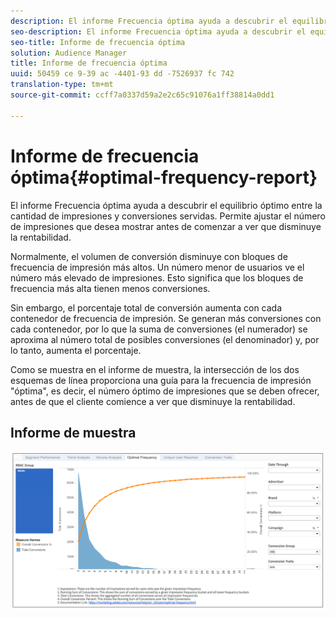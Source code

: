```yaml
---
description: El informe Frecuencia óptima ayuda a descubrir el equilibrio óptimo entre la cantidad de impresiones y conversiones servidas. Permite ajustar el número de impresiones que desea mostrar antes de comenzar a ver que disminuye la rentabilidad.
seo-description: El informe Frecuencia óptima ayuda a descubrir el equilibrio óptimo entre la cantidad de impresiones y conversiones servidas. Permite ajustar el número de impresiones que desea mostrar antes de comenzar a ver que disminuye la rentabilidad.
seo-title: Informe de frecuencia óptima
solution: Audience Manager
title: Informe de frecuencia óptima
uuid: 50459 ce 9-39 ac -4401-93 dd -7526937 fc 742
translation-type: tm+mt
source-git-commit: ccff7a0337d59a2e2c65c91076a1ff38814a0dd1

---
```



# Informe de frecuencia óptima{#optimal-frequency-report}

El informe Frecuencia óptima ayuda a descubrir el equilibrio óptimo entre la cantidad de impresiones y conversiones servidas. Permite ajustar el número de impresiones que desea mostrar antes de comenzar a ver que disminuye la rentabilidad.

Normalmente, el volumen de conversión disminuye con bloques de frecuencia de impresión más altos. Un número menor de usuarios ve el número más elevado de impresiones. Esto significa que los bloques de frecuencia más alta tienen menos conversiones.

Sin embargo, el porcentaje total de conversión aumenta con cada contenedor de frecuencia de impresión. Se generan más conversiones con cada contenedor, por lo que la suma de conversiones (el numerador) se aproxima al número total de posibles conversiones (el denominador) y, por lo tanto, aumenta el porcentaje.

Como se muestra en el informe de muestra, la intersección de los dos esquemas de línea proporciona una guía para la frecuencia de impresión "óptima", es decir, el número óptimo de impresiones que se deben ofrecer, antes de que el cliente comience a ver que disminuye la rentabilidad.

## Informe de muestra

![](assets/optimal-frequency.png)

